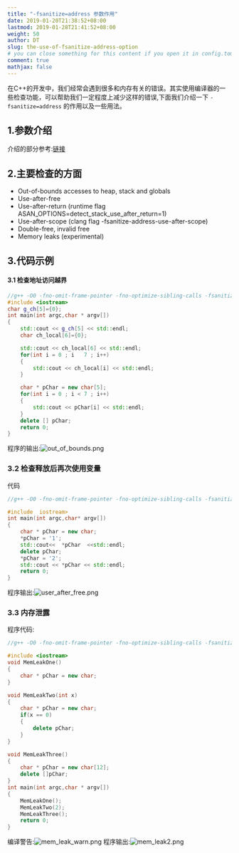 ```yaml
---
title: "-fsanitize=address 参数作用"
date: 2019-01-20T21:38:52+08:00
lastmod: 2019-01-28T21:41:52+08:00
weight: 50
author: DT
slug: the-use-of-fsanitize-address-option
# you can close something for this content if you open it in config.toml.
comment: true
mathjax: false
---
```



在C++的开发中，我们经常会遇到很多和内存有关的错误。其实使用编译器的一些检查功能，可以帮助我们一定程度上减少这样的错误,下面我们介绍一下
```-fsanitize=address``` 的作用以及一些用法。

## 1.参数介绍

介绍的部分参考:[链接](https://clang.llvm.org/docs/AddressSanitizer.html)

## 2.主要检查的方面

* Out-of-bounds accesses to heap, stack and globals 
* Use-after-free 
* Use-after-return (runtime flag ASAN_OPTIONS=detect_stack_use_after_return=1) 
* Use-after-scope (clang flag -fsanitize-address-use-after-scope)
* Double-free, invalid free 
* Memory leaks (experimental)   


## 3.代码示例

#### 3.1 检查地址访问越界

```cpp {linenos=table}
//g++ -O0 -fno-omit-frame-pointer -fno-optimize-sibling-calls -fsanitize=address ./Out_of_bounds.cpp
#include <iostream>
char g_ch[5]={0};
int main(int argc,char * argv[])
{
    std::cout << g_ch[5] << std::endl;
    char ch_local[6]={0};

    std::cout << ch_local[6] << std::endl;
    for(int i = 0 ; i   7 ; i++)
    {
        std::cout << ch_local[i] << std::endl;
    }

    char * pChar = new char[5];
    for(int i = 0 ; i < 7 ; i++)
    {
        std::cout << pChar[i] << std::endl;
    }
    delete [] pChar;
    return 0;
}
```

程序的输出:![out_of_bounds.png](https://www.dennisthink.com/image/2019/01/out_of_bounds.png)

### 3.2 检查释放后再次使用变量


代码
```cpp {linenos=table}
//g++ -O0 -fno-omit-frame-pointer -fno-optimize-sibling-calls -fsanitize=address ./Out_of_bounds.cpp

#include  iostream>
int main(int argc,char* argv[])
{
    char * pChar = new char;
    *pChar = '1';
    std::cout<<  *pChar  <<std::endl;
    delete pChar;
    *pChar = '2';
    std::cout << *pChar << std::endl;
    return 0;
}
```


程序输出:![user_after_free.png](https://www.dennisthink.com/image/2019/01/user_after_free.png)

### 3.3 内存泄露

程序代码:

```cpp  {linenos=table}
//g++ -O0 -fno-omit-frame-pointer -fno-optimize-sibling-calls -fsanitize=address ./Out_of_bounds.cpp

#include <iostream>
void MemLeakOne()
{
    char * pChar = new char;
}

void MemLeakTwo(int x)
{
    char * pChar = new char;
    if(x == 0)
    {
        delete pChar;
    }
}

void MemLeakThree()
{
    char * pChar = new char[12];
    delete []pChar;
}
int main(int argc,char * argv[])
{
    MemLeakOne();
    MemLeakTwo(2);
    MemLeakThree();
    return 0;
}
```

编译警告:![mem_leak_warn.png](https://www.dennisthink.com/image/2019/01/mem_leak_warn.png)
程序输出:![mem_leak2.png](https://www.dennisthink.com/image/2019/01/mem_leak2.png)